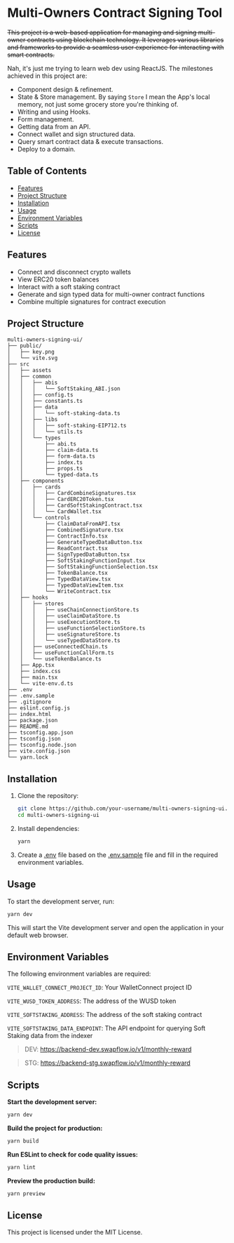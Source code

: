 # Multi-Owners Contract Signing Tool

~~This project is a web-based application for managing and signing multi-owner contracts using blockchain technology. It leverages various libraries and frameworks to provide a seamless user experience for interacting with smart contracts.~~

Nah, it's just me trying to learn web dev using ReactJS. The milestones achieved in this project are:

- Component design & refinement.
- State & Store management. By saying `Store` I mean the App's local memory, not just some grocery store you're thinking of.
- Writing and using Hooks.
- Form management.
- Getting data from an API.
- Connect wallet and sign structured data.
- Query smart contract data & execute transactions.
- Deploy to a domain.

## Table of Contents

- [Features](#features)
- [Project Structure](#project-structure)
- [Installation](#installation)
- [Usage](#usage)
- [Environment Variables](#environment-variables)
- [Scripts](#scripts)
- [License](#license)

## Features

- Connect and disconnect crypto wallets
- View ERC20 token balances
- Interact with a soft staking contract
- Generate and sign typed data for multi-owner contract functions
- Combine multiple signatures for contract execution

## Project Structure

```plain-text
multi-owners-signing-ui/
├── public/
│   ├── key.png
│   └── vite.svg
├── src
│   ├── assets
│   ├── common
│   │   ├── abis
│   │   │   └── SoftStaking_ABI.json
│   │   ├── config.ts
│   │   ├── constants.ts
│   │   ├── data
│   │   │   └── soft-staking-data.ts
│   │   ├── libs
│   │   │   ├── soft-staking-EIP712.ts
│   │   │   └── utils.ts
│   │   └── types
│   │       ├── abi.ts
│   │       ├── claim-data.ts
│   │       ├── form-data.ts
│   │       ├── index.ts
│   │       ├── props.ts
│   │       └── typed-data.ts
│   ├── components
│   │   ├── cards
│   │   │   ├── CardCombineSignatures.tsx
│   │   │   ├── CardERC20Token.tsx
│   │   │   ├── CardSoftStakingContract.tsx
│   │   │   └── CardWallet.tsx
│   │   └── controls
│   │       ├── ClaimDataFromAPI.tsx
│   │       ├── CombinedSignature.tsx
│   │       ├── ContractInfo.tsx
│   │       ├── GenerateTypedDataButton.tsx
│   │       ├── ReadContract.tsx
│   │       ├── SignTypedDataButton.tsx
│   │       ├── SoftStakingFunctionInput.tsx
│   │       ├── SoftStakingFunctionSelection.tsx
│   │       ├── TokenBalance.tsx
│   │       ├── TypedDataView.tsx
│   │       ├── TypedDataViewItem.tsx
│   │       └── WriteContract.tsx
│   ├── hooks
│   │   ├── stores
│   │   │   ├── useChainConnectionStore.ts
│   │   │   ├── useClaimDataStore.ts
│   │   │   ├── useExecutionStore.ts
│   │   │   ├── useFunctionSelectionStore.ts
│   │   │   ├── useSignatureStore.ts
│   │   │   └── useTypedDataStore.ts
│   │   ├── useConnectedChain.ts
│   │   ├── useFunctionCallForm.ts
│   │   └── useTokenBalance.ts
│   ├── App.tsx
│   ├── index.css
│   ├── main.tsx
│   └── vite-env.d.ts
├── .env
├── .env.sample
├── .gitignore
├── eslint.config.js
├── index.html
├── package.json
├── README.md
├── tsconfig.app.json
├── tsconfig.json
├── tsconfig.node.json
├── vite.config.json
└── yarn.lock
```

## Installation

1. Clone the repository:

    ```sh
    git clone https://github.com/your-username/multi-owners-signing-ui.git
    cd multi-owners-signing-ui
    ```

2. Install dependencies:

    ```sh
    yarn
    ```

3. Create a [.env](.env) file based on the [.env.sample](.env.sample) file and fill in the required environment variables.

## Usage

To start the development server, run:

  ```sh
  yarn dev
  ```

This will start the Vite development server and open the application in your default web browser.

## Environment Variables

The following environment variables are required:

`VITE_WALLET_CONNECT_PROJECT_ID`: Your WalletConnect project ID

`VITE_WUSD_TOKEN_ADDRESS`: The address of the WUSD token

`VITE_SOFTSTAKING_ADDRESS`: The address of the soft staking contract

`VITE_SOFTSTAKING_DATA_ENDPOINT`: The API endpoint for querying Soft Staking data from the indexer

> DEV: <https://backend-dev.swapflow.io/v1/monthly-reward>

> STG: <https://backend-stg.swapflow.io/v1/monthly-reward>

## Scripts

**Start the development server:**

```bash
yarn dev
```

**Build the project for production:**

```bash
yarn build
```

**Run ESLint to check for code quality issues:**

```bash
yarn lint
```

**Preview the production build:**

```bash
yarn preview
```

## License

This project is licensed under the MIT License.
